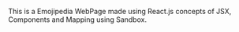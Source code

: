 This is a Emojipedia WebPage made using React.js concepts of JSX, Components and Mapping using Sandbox.

